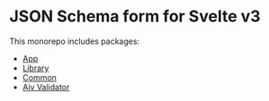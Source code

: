 # JSON Schema form for Svelte v3

This monorepo includes packages:

* [App](packages/app)
* [Library](packages/lib)
* [Common](packages/common)
* [Ajv Validator](packages/validators/ajv)
